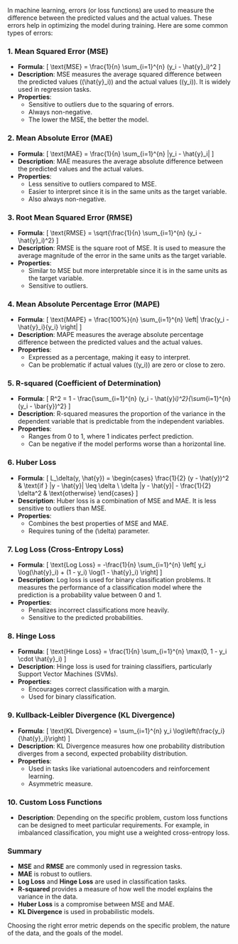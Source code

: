 In machine learning, errors (or loss functions) are used to measure the difference between the predicted values and the actual values. These errors help in optimizing the model during training. Here are some common types of errors:

### 1. **Mean Squared Error (MSE)**
   - **Formula**: 
     \[
     \text{MSE} = \frac{1}{n} \sum_{i=1}^{n} (y_i - \hat{y}_i)^2
     \]
   - **Description**: MSE measures the average squared difference between the predicted values (\(\hat{y}_i\)) and the actual values (\(y_i\)). It is widely used in regression tasks.
   - **Properties**: 
     - Sensitive to outliers due to the squaring of errors.
     - Always non-negative.
     - The lower the MSE, the better the model.

### 2. **Mean Absolute Error (MAE)**
   - **Formula**: 
     \[
     \text{MAE} = \frac{1}{n} \sum_{i=1}^{n} |y_i - \hat{y}_i|
     \]
   - **Description**: MAE measures the average absolute difference between the predicted values and the actual values.
   - **Properties**: 
     - Less sensitive to outliers compared to MSE.
     - Easier to interpret since it is in the same units as the target variable.
     - Also always non-negative.

### 3. **Root Mean Squared Error (RMSE)**
   - **Formula**: 
     \[
     \text{RMSE} = \sqrt{\frac{1}{n} \sum_{i=1}^{n} (y_i - \hat{y}_i)^2}
     \]
   - **Description**: RMSE is the square root of MSE. It is used to measure the average magnitude of the error in the same units as the target variable.
   - **Properties**: 
     - Similar to MSE but more interpretable since it is in the same units as the target variable.
     - Sensitive to outliers.

### 4. **Mean Absolute Percentage Error (MAPE)**
   - **Formula**: 
     \[
     \text{MAPE} = \frac{100\%}{n} \sum_{i=1}^{n} \left| \frac{y_i - \hat{y}_i}{y_i} \right|
     \]
   - **Description**: MAPE measures the average absolute percentage difference between the predicted values and the actual values.
   - **Properties**: 
     - Expressed as a percentage, making it easy to interpret.
     - Can be problematic if actual values (\(y_i\)) are zero or close to zero.

### 5. **R-squared (Coefficient of Determination)**
   - **Formula**: 
     \[
     R^2 = 1 - \frac{\sum_{i=1}^{n} (y_i - \hat{y}_i)^2}{\sum_{i=1}^{n} (y_i - \bar{y})^2}
     \]
   - **Description**: R-squared measures the proportion of the variance in the dependent variable that is predictable from the independent variables.
   - **Properties**: 
     - Ranges from 0 to 1, where 1 indicates perfect prediction.
     - Can be negative if the model performs worse than a horizontal line.

### 6. **Huber Loss**
   - **Formula**: 
     \[
     L_\delta(y, \hat{y}) = \begin{cases} 
     \frac{1}{2} (y - \hat{y})^2 & \text{if } |y - \hat{y}| \leq \delta \\
     \delta |y - \hat{y}| - \frac{1}{2} \delta^2 & \text{otherwise}
     \end{cases}
     \]
   - **Description**: Huber loss is a combination of MSE and MAE. It is less sensitive to outliers than MSE.
   - **Properties**: 
     - Combines the best properties of MSE and MAE.
     - Requires tuning of the \(\delta\) parameter.

### 7. **Log Loss (Cross-Entropy Loss)**
   - **Formula**: 
     \[
     \text{Log Loss} = -\frac{1}{n} \sum_{i=1}^{n} \left[ y_i \log(\hat{y}_i) + (1 - y_i) \log(1 - \hat{y}_i) \right]
     \]
   - **Description**: Log loss is used for binary classification problems. It measures the performance of a classification model where the prediction is a probability value between 0 and 1.
   - **Properties**: 
     - Penalizes incorrect classifications more heavily.
     - Sensitive to the predicted probabilities.

### 8. **Hinge Loss**
   - **Formula**: 
     \[
     \text{Hinge Loss} = \frac{1}{n} \sum_{i=1}^{n} \max(0, 1 - y_i \cdot \hat{y}_i)
     \]
   - **Description**: Hinge loss is used for training classifiers, particularly Support Vector Machines (SVMs).
   - **Properties**: 
     - Encourages correct classification with a margin.
     - Used for binary classification.

### 9. **Kullback-Leibler Divergence (KL Divergence)**
   - **Formula**: 
     \[
     \text{KL Divergence} = \sum_{i=1}^{n} y_i \log\left(\frac{y_i}{\hat{y}_i}\right)
     \]
   - **Description**: KL Divergence measures how one probability distribution diverges from a second, expected probability distribution.
   - **Properties**: 
     - Used in tasks like variational autoencoders and reinforcement learning.
     - Asymmetric measure.

### 10. **Custom Loss Functions**
   - **Description**: Depending on the specific problem, custom loss functions can be designed to meet particular requirements. For example, in imbalanced classification, you might use a weighted cross-entropy loss.

### Summary
- **MSE** and **RMSE** are commonly used in regression tasks.
- **MAE** is robust to outliers.
- **Log Loss** and **Hinge Loss** are used in classification tasks.
- **R-squared** provides a measure of how well the model explains the variance in the data.
- **Huber Loss** is a compromise between MSE and MAE.
- **KL Divergence** is used in probabilistic models.

Choosing the right error metric depends on the specific problem, the nature of the data, and the goals of the model.
